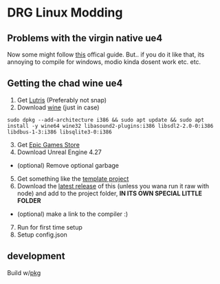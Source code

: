 # DRG Linux Modding

## Problems with the virgin native ue4

Now some might follow [this](https://docs.unrealengine.com/4.27/en-US/SharingAndReleasing/Linux/BeginnerLinuxDeveloper/SettingUpAnUnrealWorkflow/) offical guide. But.. if you do it like that, its annoying to compile for windows, modio kinda dosent work etc. etc.

## Getting the chad wine ue4

1. Get [Lutris](https://lutris.net/downloads) (Preferably not snap)
2. Download [wine](https://github.com/lutris/docs/blob/master/WineDependencies.md) (just in case)

```sudo dpkg --add-architecture i386 && sudo apt update && sudo apt install -y wine64 wine32 libasound2-plugins:i386 libsdl2-2.0-0:i386 libdbus-1-3:i386 libsqlite3-0:i386```

3. Get [Epic Games Store](https://lutris.net/games/epic-games-store/)
4. Download Unreal Engine 4.27
- (optional) Remove optional garbage
5. Get something like the [template project](https://github.com/DRG-Modding/FSD-Template)
6. Download the [latest release](https://github.com/MrCreaper/drg-linux-modding/releases) of this (unless you wana run it raw with node) and add to the project folder, **IN ITS OWN SPECIAL LITTLE FOLDER**
- (optional) make a link to the compiler :)
7. Run for first time setup
8. Setup config.json

## development

Build w/[pkg](https://www.npmjs.com/package/pkg)